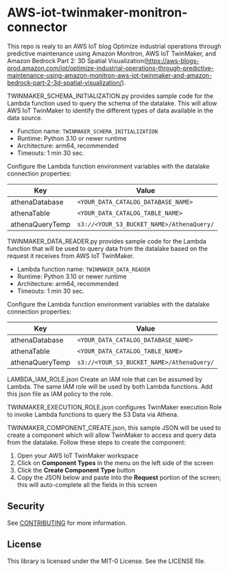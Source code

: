 # AWS-iot-twinmaker-monitron-connector

This repo is realy to an AWS IoT blog Optimize industrial operations through predictive maintenance using Amazon Monitron, AWS IoT TwinMaker, and Amazon Bedrock Part 2: 3D Spatial Visualization(https://aws-blogs-prod.amazon.com/iot/optimize-industrial-operations-through-predictive-maintenance-using-amazon-monitron-aws-iot-twinmaker-and-amazon-bedrock-part-2-3d-spatial-visualization/).

TWINMAKER_SCHEMA_INITIALIZATION.py provides sample code for the Lambda function used to query the schema of the datalake. This will allow AWS IoT TwinMaker to identify the different types of data available in the data source.

- Function name: `TWINMAKER_SCHEMA_INITIALIZATION`
- Runtime: Python 3.10 or newer runtime
- Architecture: arm64, recommended
- Timeouts: 1 min 30 sec.

Configure the Lambda function environment variables with the datalake connection properties:

| Key | Value |
| --- | --- |
| athenaDatabase | `<YOUR_DATA_CATALOG_DATABASE_NAME>` |
| athenaTable | `<YOUR_DATA_CATALOG_TABLE_NAME>` |
| athenaQueryTemp | `s3://<YOUR_S3_BUCKET_NAME>/AthenaQuery/` |


TWINMAKER_DATA_READER.py provides sample code for the Lambda function that will be used to query data from the datalake based on the request it receives from AWS IoT TwinMaker.

- Lambda function name: `TWINMAKER_DATA_READER`
- Runtime: Python 3.10 or newer runtime
- Architecture: arm64, recommended
- Timeouts: 1 min 30 sec.

Configure the Lambda function environment variables with the datalake connection properties:

| Key | Value |
| --- | --- |
| athenaDatabase | `<YOUR_DATA_CATALOG_DATABASE_NAME>` |
| athenaTable | `<YOUR_DATA_CATALOG_TABLE_NAME>` |
| athenaQueryTemp | `s3://<YOUR_S3_BUCKET_NAME>/AthenaQuery/` |

LAMBDA_IAM_ROLE.json Create an IAM role that can be assumed by Lambda. The same IAM role will be used by both Lambda functions. Add this json file as IAM policy to the role.

TWINMAKER_EXECUTION_ROLE.json configures TwinMaker execution Role to invoke Lambda functions to query the S3 Data via Athena.

TWINMAKER_COMPONENT_CREATE.json, this sample JSON will be used to create a component which will allow TwinMaker to access and query data from the datalake. Follow these steps to create the component:

1. Open your AWS IoT TwinMaker workspace
2. Click on **Component Types** in the menu on the left side of the screen
3. Click the **Create Component Type** button
4. Copy the JSON below and paste into the **Request** portion of the screen; this will auto-complete all the fields in this screen



## Security

See [CONTRIBUTING](CONTRIBUTING.md#security-issue-notifications) for more information.

## License

This library is licensed under the MIT-0 License. See the LICENSE file.

